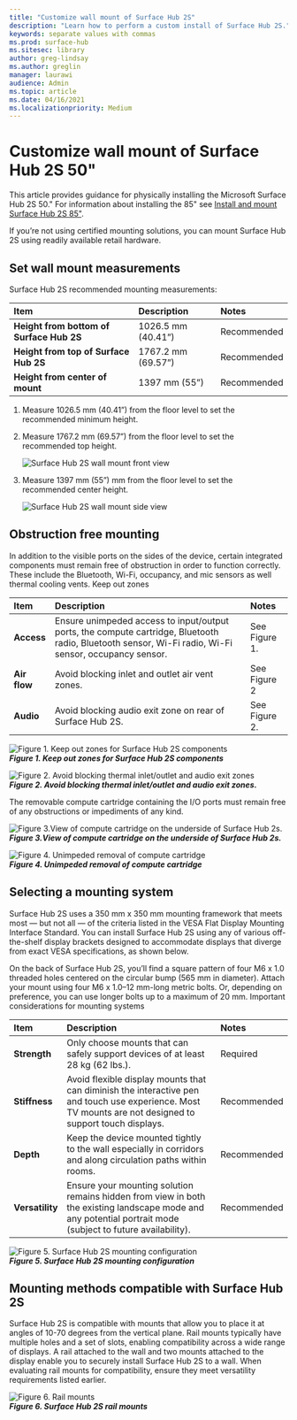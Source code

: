 ```yaml
---
title: "Customize wall mount of Surface Hub 2S"
description: "Learn how to perform a custom install of Surface Hub 2S."
keywords: separate values with commas
ms.prod: surface-hub
ms.sitesec: library
author: greg-lindsay
ms.author: greglin
manager: laurawi
audience: Admin
ms.topic: article
ms.date: 04/16/2021
ms.localizationpriority: Medium
---
```


# Customize wall mount of Surface Hub 2S 50"

This article provides guidance for physically installing the Microsoft Surface Hub 2S 50." For information about installing the 85" see [Install and mount Surface Hub 2S 85"](surface-hub-2s-85-install-mount.md).

If you’re not using certified mounting solutions, you can mount Surface Hub 2S using readily available retail hardware.

## Set wall mount measurements

Surface Hub 2S recommended mounting measurements:

| Item | Description | Notes |
|:------ |:------------- |:------- |
|**Height from bottom of Surface Hub 2S**| 1026.5 mm (40.41”) | Recommended |
|**Height from top of Surface Hub 2S**| 1767.2 mm (69.57”) | Recommended |
|**Height from center of mount**| 1397 mm (55”) | Recommended |

1. Measure 1026.5 mm (40.41”) from the floor level to set the recommended minimum height.

2. Measure 1767.2 mm (69.57”) from the floor level to set the recommended top height.

    ![Surface Hub 2S wall mount front view](images/sh2-wall-front.png)

3. Measure 1397 mm (55”) mm from the floor level to set the recommended center height.

    ![Surface Hub 2S wall mount side view](images/sh2-wall-side.png)

## Obstruction free mounting

In addition to the visible ports on the sides of the device, certain integrated components must remain free of obstruction in order to function correctly. These include the Bluetooth, Wi-Fi, occupancy, and mic sensors as well thermal cooling vents.
 Keep out zones

| Item | Description | Notes |
|:---- |:----------- |:----- |
|**Access**| Ensure unimpeded access to input/output ports, the compute cartridge, Bluetooth radio, Bluetooth sensor, Wi-Fi radio, Wi-Fi sensor, occupancy sensor. | See Figure 1. |
|**Air flow**| Avoid blocking inlet and outlet air vent zones. | See Figure 2  |
|**Audio**| Avoid blocking audio exit zone on rear of Surface Hub 2S. | See Figure 2. |

![Figure 1. Keep out zones for Surface Hub 2S components](images/sh2-keepout-zones.png) <br>
***Figure 1. Keep out zones for Surface Hub 2S components***

![Figure 2. Avoid blocking thermal inlet/outlet and audio exit zones](images/sh2-thermal-audio.png) <br>
***Figure 2. Avoid blocking thermal inlet/outlet and audio exit zones.***

The removable compute cartridge containing the I/O ports must remain free of any obstructions or impediments of any kind.

![Figure 3.View of compute cartridge on the underside of Surface Hub 2s.](images/sh2-ports.png) <br>
***Figure 3.View of compute cartridge on the underside of Surface Hub 2s.***

![Figure 4. Unimpeded removal of compute cartridge ](images/sh2-cartridge.png) <br>
***Figure 4. Unimpeded removal of compute cartridge***

## Selecting a mounting system

Surface Hub 2S uses a 350 mm x 350 mm mounting framework that meets most — but not all — of the criteria listed in the VESA Flat Display Mounting Interface Standard. You can install Surface Hub 2S using any of various off-the-shelf display brackets designed to accommodate displays that diverge from exact VESA specifications, as shown below.

On the back of Surface Hub 2S, you’ll find a square pattern of four M6 x 1.0 threaded holes centered on the circular bump (565 mm in diameter). Attach your mount using four M6 x 1.0–12 mm-long metric bolts. Or, depending on preference, you can use longer bolts up to a maximum of 20 mm.
Important considerations for mounting systems

| Item | Description | Notes |
|:------ |:------------- |:------- |
|**Strength**| Only choose mounts that can safely support devices of at least 28 kg (62 lbs.). | Required |
|**Stiffness**| Avoid flexible display mounts that can diminish the interactive pen and touch use experience. Most TV mounts are not designed to support touch displays. | Recommended |
|**Depth**| Keep the device mounted tightly to the wall especially in corridors and along circulation paths within rooms.| Recommended |
|**Versatility**| Ensure your mounting solution remains hidden from view in both the existing landscape mode and any  potential portrait mode (subject to future availability). | Recommended |

![Figure 5. Surface Hub 2S mounting configuration](images/sh2-mount-config.png) <br>
***Figure 5. Surface Hub 2S mounting configuration***

## Mounting methods compatible with Surface Hub 2S

Surface Hub 2S is compatible with mounts that allow you to place it at angles of 10-70 degrees from the vertical plane. Rail mounts typically have multiple holes and a set of slots, enabling compatibility across a wide range of displays. A rail attached to the wall and two mounts attached to the display enable you to securely install Surface Hub 2S to a wall. When evaluating rail mounts for compatibility, ensure they meet versatility requirements listed earlier.

![Figure 6. Rail mounts](images/h2gen-railmount.png)<br>
***Figure 6. Surface Hub 2S rail mounts***
